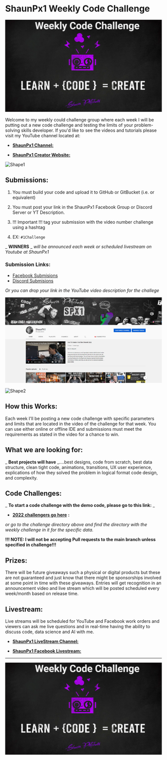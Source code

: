 # **ShaunPx1 Weekly Code Challenge**

![](https://github.com/shaungt1/ShaunPX1-Weekly-Code-Challenge/blob/main/assets/bck.png)

Welcome to my weekly could challenge group where each week I will be putting out a new code challenge and testing the limits of your problem-solving skills developer. If you&#39;d like to see the videos and tutorials please visit my YouTube channel located at:

- [**ShaunPx1 Channel:**](https://www.youtube.com/channel/UC78cpbnaq-eeKGGHIEtUgdw)

- [**ShaunPx1 Creator Website:**](https://shaunp.live/)

![Shape1](RackMultipart20220207-4-1ss0kgf_html_237499165a11f2b9.gif)

## **Submissions:**

1. You must build your code and upload it to GitHub or GitBucket (i.e. or equivalent)

1. You must post your link in the ShaunPx1 Facebook Group or Discord Server or YT Description.
1. !!! Important !!! tag your submission with the video number challenge using a hashtag
1. EX: `#1Challenge`

_ **WINNERS** _ _will be announced each week or scheduled livestream on Youtube at ShaunPx1_

### **Submission Links:**

- [Facebook Submisions](https://www.facebook.com/shaunPX1/)
- [Discord Submisions](https://discord.gg/Mu52QeAE)

_Or you can drop your link in the YouTube video description for the challege_

![](https://github.com/shaungt1/ShaunPX1-Weekly-Code-Challenge/blob/main/assets/ch.png)

![Shape2](RackMultipart20220207-4-1ss0kgf_html_237499165a11f2b9.gif)

## **How this Works:**

Each week I&#39;ll be posting a new code challenge with specific parameters and limits that are located in the video of the challenge for that week. You can use either online or offline IDE and submissions must meet the requirements as stated in the video for a chance to win.

## **What we are looking for:**

_ **Best projects will have** _....best designs, code from scratch, best data structure, clean tight code, animations, transitions, UX user experience, explications of how they solved the problem in logical format code design, and complexity.

## **Code Challenges:**

_ **To start a code challenge with the demo code, please go to this link:** _

- [**2022 challengers go here**](https://github.com/shaungt1/ShaunPX1-Weekly-Code-Challenge/tree/main/Challenges-2022) **:**

_or go to the challenge directory above and find the directory with the weekly challenge in it for the specific data._

**!!! NOTE: I will not be accepting Pull requests to the main branch unless specified in challenge!!!**

## **Prizes:**

There will be future giveaways such a physical or digital products but these are not guaranteed and just know that there might be sponsorships involved at some point in time with these giveaways. Entries will get recognition in an announcement video and live stream which will be posted scheduled every week/month based on release time.

## **Livestream:**

Live streams will be scheduled for YouTube and Facebook work orders and viewers can ask me live questions and in real-time having the ability to discuss code, data science and AI with me.

- [**ShaunPx1 LiveStream Channel:**](https://www.youtube.com/channel/UC78cpbnaq-eeKGGHIEtUgdw)

- [**ShaunPx1 Facebook Livestream:**](https://www.facebook.com/shaunPX1)

<hr>

![](https://github.com/shaungt1/ShaunPX1-Weekly-Code-Challenge/blob/main/assets/bck.png)
